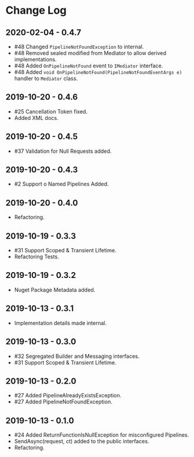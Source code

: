 # Change Log

## 2020-02-04 - 0.4.7

- #48 Changed `PipelineNotFoundException` to internal.
- #48 Removed sealed modified from Mediator to allow derived implementations.
- #48 Added `OnPipelineNotFound` event to `IMediator` interface.
- #48 Added `void OnPipelineNotFound(PipelineNotFoundEventArgs e)` handler to `Mediator` class.

## 2019-10-20 - 0.4.6

* #25 Cancellation Token fixed.
* Added XML docs.

## 2019-10-20 - 0.4.5

* #37 Validation for Null Requests added.

## 2019-10-20 - 0.4.3

* #2 Support o Named Pipelines Added.

## 2019-10-20 - 0.4.0

* Refactoring.

## 2019-10-19 - 0.3.3

* #31 Support Scoped & Transient Lifetime.
* Refactoring Tests.

## 2019-10-19 - 0.3.2

* Nuget Package Metadata added.

## 2019-10-13 - 0.3.1

* Implementation details made internal.

## 2019-10-13 - 0.3.0

* #32 Segregated Builder and Messaging interfaces.
* #31 Support Scoped & Transient Lifetime.

## 2019-10-13 - 0.2.0

* #27 Added PipelineAlreadyExistsException.
* #27 Added PipelineNotFoundException.

## 2019-10-13 - 0.1.0

* #24 Added ReturnFunctionIsNullException for misconfigured Pipelines.
* SendAsync(request, ct) added to the public interfaces.
* Refactoring.

